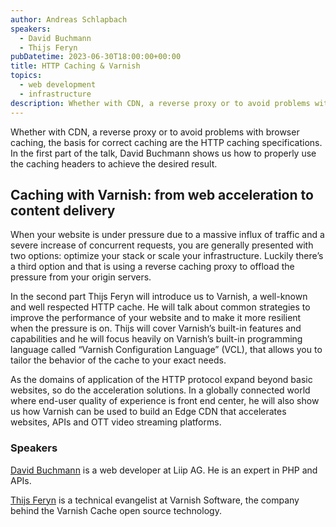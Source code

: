 ```yaml
---
author: Andreas Schlapbach
speakers:
  - David Buchmann
  - Thijs Feryn
pubDatetime: 2023-06-30T18:00:00+00:00
title: HTTP Caching & Varnish
topics:
  - web development
  - infrastructure
description: Whether with CDN, a reverse proxy or to avoid problems with browser caching, the basis for correct caching are the HTTP caching specifications.
---
```


Whether with CDN, a reverse proxy or to avoid problems with browser caching, the basis for correct caching are the HTTP caching specifications. In the first part of the talk, David Buchmann shows us how to properly use the caching headers to achieve the desired result.

## Caching with Varnish: from web acceleration to content delivery

When your website is under pressure due to a massive influx of traffic and a severe increase of concurrent requests, you are generally presented with two options: optimize your stack or scale your infrastructure. Luckily there’s a third option and that is using a reverse caching proxy to offload the pressure from your origin servers.

In the second part Thijs Feryn will introduce us to Varnish, a well-known and well respected HTTP cache. He will talk about common strategies to improve the performance of your website and to make it more resilient when the pressure is on. Thijs will cover Varnish’s built-in features and capabilities and he will focus heavily on Varnish’s built-in programming language called “Varnish Configuration Language” (VCL), that allows you to tailor the behavior of the cache to your exact needs.

As the domains of application of the HTTP protocol expand beyond basic websites, so do the acceleration solutions. In a globally connected world where end-user quality of experience is front end center, he will also show us how Varnish can be used to build an Edge CDN that accelerates websites, APIs and OTT video streaming platforms.

### Speakers

[David Buchmann](https://www.xing.com/profile/David_Buchmann) is a web developer at Liip AG. He is an expert in PHP and APIs.

[Thijs Feryn](https://www.linkedin.com/in/thijsferyn/) is a technical evangelist at Varnish Software, the company behind the Varnish Cache open source technology.
